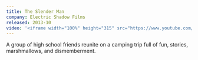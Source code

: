 ```yaml
---
title: The Slender Man
company: Electric Shadow Films
released: 2013-10
video: '<iframe width="100%" height="315" src="https://www.youtube.com/embed/2bN-3eEtNVo" frameborder="0" allow="accelerometer; autoplay; encrypted-media; gyroscope; picture-in-picture" allowfullscreen></iframe>'
---
```


A group of high school friends reunite on a camping trip full of fun, stories, marshmallows, and dismemberment.

